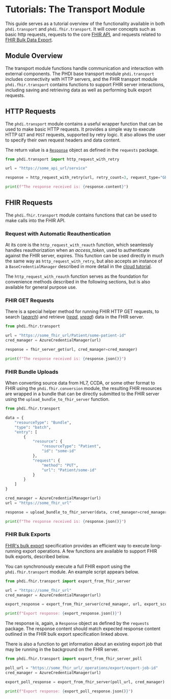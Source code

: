 # Tutorials: The Transport Module

This guide serves as a tutorial overview of the functionality available in both `phdi.transport` and `phdi.fhir.transport`. It will cover concepts such as basic http requests, requests to the core [FHIR API](https://hl7.org/fhir/http.html), and requests related to [FHIR Bulk Data Export](http://hl7.org/fhir/uv/bulkdata/export/index.html).

## Module Overview

The transport module functions handle communication and interaction with external components. The PHDI base transport module `phdi.transport` includes connectivity with HTTP servers, and the FHIR transport module `phdi.fhir.transport` contains functions to support FHIR server interactions, including saving and retrieving data as well as performing bulk export requests.

## HTTP Requests

The `phdi.transport` module contains a useful wrapper function that can be used to make basic HTTP requests. It provides a simple way to execute HTTP `GET` and `POST` requests, supported by retry logic. It also allows the user to specify their own request headers and data content.

The return value is a [`Response`](https://requests.readthedocs.io/en/latest/api/#requests.Response) object as defined in the `requests` package.

```python
from phdi.transport import http_request_with_retry

url = "https://some_api_url/service"

response = http_request_with_retry(url, retry_count=3, request_type="GET", allowed_methods=["GET"], headers={"Authorization": "Bearer some-token"})

print(f"The response received is: {response.content}")
```

## FHIR Requests

The `phdi.fhir.transport` module contains functions that can be used to make calls into the FHIR API.

### Request with Automatic Reauthentication

At its core is the `http_request_with_reauth` function, which seamlessly handles reauthorization when an _access_token_, used to authenticate against the FHIR server, expires. This function can be used directly in much the same way as `http_request_with_retry`, but also accepts an instance of a `BaseCredentialManager` described in more detail in the [cloud tutorial](cloud-tutorial.md).

The `http_request_with_reauth` function serves as the foundation for convenience methods described in the following sections, but is also available for general purpose use.

### FHIR GET Requests

There is a special helper method for running FHIR HTTP GET requests, to search ([_search_](https://hl7.org/fhir/http.html#search)) and retrieve ([_read_](https://hl7.org/fhir/http.html#read), [_vread_](https://hl7.org/fhir/http.html#vread)) data in the FHIR server.

```python
from phdi.fhir.transport

url = "https://some_fhir_url/Patient/some-patient-id"
cred_manager = AzureCredentialManager(url)

response = fhir_server_get(url, cred_manager=cred_manager)

print(f"The response received is: {response.json()}")
```

### FHIR Bundle Uploads

When converting source data from HL7, CCDA, or some other format to FHIR using the `phdi.fhir.conversion` module, the resulting FHIR resources are wrapped
in a bundle that can be directly submitted to the FHIR server using the `upload_bundle_to_fhir_server` function.

```python
from phdi.fhir.transport

data = {
    "resourceType": "Bundle",
    "type": "batch",
    "entry": [
        {
            "resource": {
                "resourceType": "Patient",
                "id": "some-id"
            },
            "request": {
                "method": "PUT",
                "url": "Patient/some-id"
            }
        }
    ]
}

cred_manager = AzureCredentialManager(url)
url = "https://some_fhir_url"

response = upload_bundle_to_fhir_server(data, cred_manager=cred_manager, fhir_url=url)

print(f"The response received is: {response.json()}")
```

### FHIR Bulk Exports

[FHIR's bulk export](http://hl7.org/fhir/uv/bulkdata/export/index.html) specification provides an efficient way to execute long-running export operations. A few functions are available to support FHIR bulk exports, described below.

You can synchronously execute a full FHIR export using the `phdi.fhir.transport` module. An example script appears below.

```python
from phdi.fhir.transport import export_from_fhir_server

url = "https://some_fhir_url"
cred_manager = AzureCredentialManager(url)

export_response = export_from_fhir_server(cred_manager, url, export_scope="Patient", since="2022-01-01T00:00:00Z", resource_type="Patient,Observation")

print(f"Export response: {export_response.json()}")
```

The response is, again, a `Response` object as defined by the `requests` package. The response content should match expected response content outlined in the FHIR bulk export specification linked above.

There is also a function to get information about an existing export job that may be running in the background on the FHIR server.

```python
from phdi.fhir.transport import export_from_fhir_server_poll

poll_url = "https://some_fhir_url/_operations/export/export-job-id"
cred_manager = AzureCredentialManager(url)

export_poll_response = export_from_fhir_server(poll_url, cred_manager)

print(f"Export response: {export_poll_response.json()}")
```
